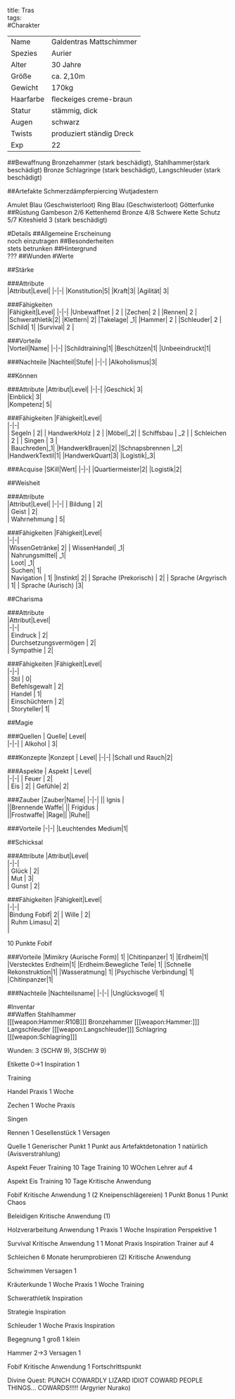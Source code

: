title: Tras  
tags:   
#Charakter

|||
|-|-|
|Name|Galdentras Mattschimmer|
|Spezies|Aurier|
|Alter|30 Jahre|
|Größe|ca. 2,10m|
|Gewicht|170kg|
|Haarfarbe|fleckeiges creme-braun|
|Statur|stämmig, dick|
|Augen|schwarz|
|Twists| produziert ständig Dreck|
|Exp|22|
##Bewaffnung
Bronzehammer (stark beschädigt), Stahlhammer(stark beschädigt)
Bronze Schlagringe (stark beschädigt), Langschleuder (stark beschädigt) 

##Artefakte
Schmerzdämpferpiercing
Wutjadestern

Amulet Blau (Geschwisterloot)
Ring Blau (Geschwisterloot)
Götterfunke
##Rüstung
Gambeson 2/6
Kettenhemd Bronze 4/8
Schwere Kette Schutz 5/7
Kiteshield 3 (stark beschädigt)

#Details
##Allgemeine Erscheinung  
noch einzutragen
##Besonderheiten  
stets betrunken
##Hintergrund  
???
##Wunden
#Werte

##Stärke  

###Attribute  
|Attribut|Level|
|-|-|
|Konstitution|5|
|Kraft|3|
|Agilität| 3|

###Fähigkeiten  
|Fähigkeit|Level|
|-|-|
|Unbewaffnet | 2 |
|Zechen| 2 |
|Rennen| 2 |
|Schwerathletik|2|
|Klettern| 2|
|Takelage| _1|
|Hammer| 2 |
|Schleuder| 2 |
|Schild| 1|
|Survival| 2 |    
    
###Vorteile  
|Vorteil|Name|
|-|-|
|Schildtraining|1|
|Beschützen|1|
|Unbeeindruckt|1|


###Nachteile
|Nachteil|Stufe|
|-|-|
|Alkoholismus|3|

##Können

###Attribute
|Attribut|Level|
|-|-|
|Geschick| 3|  
|Einblick| 3|  
|Kompetenz| 5|  

###Fähigkeiten
|Fähigkeit|Level|  
|-|-|  
|  Segeln |  2|
|  HandwerkHolz | 2 |
|Möbel|_2|
|  Schiffsbau |  _2 |
|  Schleichen |  2 |
|  Singen  | 3 |  
| Bauchreden|_1|
|HandwerkBrauen|2|
|Schnapsbrennen |_2|
|HandwerkTextil|1|
|HandwerkQuart|3|
|Logistik|_3|

###Acquise
|SKill|Wert|
|-|-|
|Quartiermeister|2|
|Logistik|2|

##Weisheit

###Attribute  
|Attribut|Level|
|-|-|
|  Bildung |  2|  
|  Geist |  2|  
|  Wahrnehmung |  5|  

###Fähigkeiten
|Fähigkeit|Level|  
|-|-|  
|WissenGetränke| 2| 
|  WissenHandel|  _1|  
|  Nahrungsmittel|  _1|  
|  Loot|  _1|  
|  Suchen|  1|  
|  Navigation |  1| 
|Instinkt| 2|
|  Sprache (Prekorisch) |  2|
|  Sprache (Argyrisch | 1|
|  Sprache  (Aurisch) |3|

##Charisma

###Attribute  
|Attribut|Level|  
|-|-|  
|  Eindruck |  2|  
|  Durchsetzungsvermögen |  2|  
|  Sympathie |  2|  

###Fähigkeiten
|Fähigkeit|Level|  
|-|-|  
|  Stil |  0|  
|  Befehlsgewalt |  2|  
|  Handel |  1|  
|  Einschüchtern |  2|  
| Storyteller| 1|

##Magie

###Quellen
| Quelle|  Level|    
|-|-|
|  Alkohol |  3|  

###Konzepte
|Konzept | Level|
|-|-|
|Schall und Rauch|2|

###Aspekte
| Aspekt |  Level|    
|-|-|
|   Feuer |  2|  
|   Eis |  2|
| Gefühle| 2|  

###Zauber
|Zauber|Name|
|-|-|
|| Ignis |  
||Brennende Waffe|
|| Frigidus |  
||Frostwaffe|
|Rage||
|Ruhe||

###Vorteile
|-|-|
|Leuchtendes Medium|1|

##Schicksal

###Attribute
|Attribut|Level|  
|-|-|  
|  Glück |  2|  
|  Mut |  3|  
|  Gunst |  2|  

###Fähigkeiten
|Fähigkeit|Level|  
|-|-|  
|Bindung Fobif| 2|
|  Wille |  2|  
|  Ruhm Limasu|  2|  
|

10 Punkte Fobif

###Vorteile
|Mimikry (Aurische Form)| 1|
|Chitinpanzer| 1|
|Erdheim|1|
|Verstecktes Erdheim|1|
|Erdheim:Bewegliche Teile| 1|
|Schnelle Rekonstruktion|1|
|Wasseratmung| 1|
|Psychische Verbindung| 1|
|Chitinpanzer|1|

###Nachteile
|Nachteilsname|
|-|-|
|Unglücksvogel| 1|


#Inventar  
##Waffen
Stahlhammer  
[[[weapon:Hammer:R10B]]]
Bronzehammer
[[[weapon:Hammer:]]]
Langschleuder
[[[weapon:Langschleuder]]]
Schlagring
[[[weapon:Schlagring]]]


Wunden:
3 (SCHW 9), 3(SCHW 9)

Etikette 0->1
Inspiration 1

Training

Handel
Praxis 1 Woche

Zechen
1 Woche Praxis

Singen


Rennen
1 Gesellenstück
1 Versagen

Quelle
1 Generischer Punkt
1 Punkt aus Artefaktdetonation
1 natürlich (Avisverstrahlung)

Aspekt Feuer
Training 10 Tage
Training 10 WOchen
Lehrer auf 4

Aspekt Eis
Training 10 Tage
Kritische Anwendung

Fobif 
Kritische Anwendung 1
(2 Kneipenschlägereien)
1 Punkt Bonus
1 Punkt Chaos

Beleidigen
Kritische Anwendung (1)

Holzverarbeitung
Anwendung 1
Praxis 1 Woche
Inspiration
Perspektive 1

Survival
Kritische Anwendung 1
1 Monat Praxis
Inspiration
Trainer auf 4

Schleichen
6 Monate herumprobieren (2)
Kritische Anwendung

Schwimmen
Versagen 1

Kräuterkunde
1 Woche Praxis
1 Woche Training

Schwerathletik
Inspiration

Strategie
Inspiration

Schleuder
1 Woche Praxis
Inspiration


Begegnung 
1 groß 1 klein

Hammer 2->3
Versagen 1

Fobif
Kritische Anwendung
1 Fortschrittspunkt


Divine Quest: PUNCH COWARDLY LIZARD IDIOT COWARD PEOPLE THINGS... COWARDS!!!!! (Argyrier Nurako)